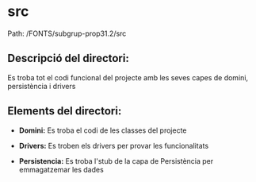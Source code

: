 # src

Path: /FONTS/subgrup-prop31.2/src

## Descripció del directori:
Es troba tot el codi funcional del projecte amb les seves capes de domini, persistència i drivers

## Elements del directori:

- **Domini:**
Es troba el codi de les classes del projecte

- **Drivers:**
Es troben els drivers per provar les funcionalitats

- **Persistencia:**
Es troba l'stub de la capa de Persistència per emmagatzemar les dades